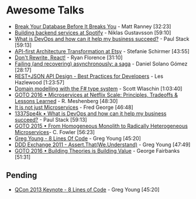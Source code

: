 # Awesome Talks

* [Break Your Database Before It Breaks You](https://vimeo.com/145842299) - Matt Ranney [32:23]
* [Building backend services at Spotify](https://vimeo.com/108438464) - Niklas Gustavsson [59:10]
* [What is DevOps and how can it help my business succeed?](https://vimeo.com/108441215) - Paul Stack [59:13]
* [API-first Architecture Transformation at Etsy](https://www.infoq.com/presentations/etsy-api) - Stefanie Schirmer [43:55]
* [Don't Rewrite, React!](https://www.youtube.com/watch?v=BF58ZJ1ZQxY) - Ryan Florence [31:10]
* [Failing (and recovering) asynchronously: a saga](https://www.youtube.com/watch?v=YYIluVvqQH8&feature=youtu.be&a) - Daniel Solano Gómez [28:17]
* [REST+JSON API Design - Best Practices for Developers](https://www.youtube.com/watch?v=hdSrT4yjS1g) - Les Hazlewood  [1:23:57]
* [Domain modelling with the F# type system](https://vimeo.com/97507575) - Scott Wlaschin [1:03:40]
* [GOTO 2016 • Microservices at Netflix Scale: Principles, Tradeoffs & Lessons Learned](https://www.youtube.com/watch?v=57UK46qfBLY) - R. Meshenberg [48:30]
* [It is not just Microservices](https://www.youtube.com/watch?v=_dSA71NjVFE) - Fred George [46:48]
* [1337Spe4k • What is DevOps and how can it help my business succeed?](https://vimeo.com/108441215) - Paul Stack [59:13]
* [GOTO 2015 • From Homogeneous Monolith to Radically Heterogeneous Microservices](https://www.youtube.com/watch?v=sAsRtZEGMMQ)- C. Fowler [56:23]
* [Greg Young - 8 Lines Of Code](https://www.infoq.com/presentations/8-lines-code-refactoring) - Greg Young [45:20]
* [DDD Exchange 2011 - Assert.That(We.Understand)](https://skillsmatter.com/skillscasts/1947-talk-from-greg-young) - Greg Young [47:49]
* [GOTO 2016 • Building Theories is Building Value](https://www.youtube.com/watch?v=Led34f3Pcq4) - George Fairbanks [51:31]

## Pending
* [QCon 2013 Keynote - 8 Lines of Code](https://www.infoq.com/presentations/8-lines-code-refactoring) - Greg Young [45:20]
